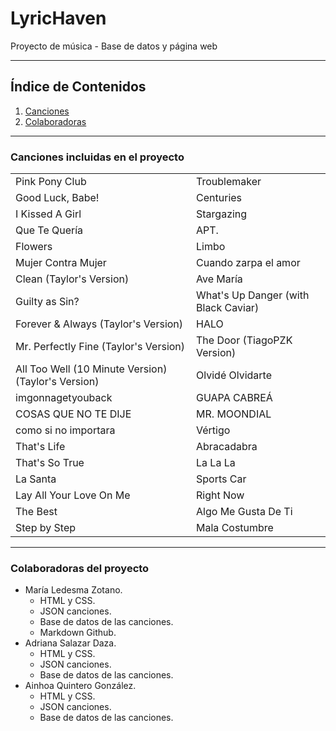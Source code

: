 # LyricHaven
Proyecto de música - Base de datos y página web

---
## Índice de Contenidos
1. [Canciones](#canciones-incluidas-en-el-proyecto)
2. [Colaboradoras](#colaboradoras-del-proyecto)

---
### Canciones incluidas en el proyecto
|                                                     |                                      |
|-----------------------------------------------------|--------------------------------------|
| Pink Pony Club                                      | Troublemaker                         |
| Good Luck, Babe!                                    | Centuries                            |
| I Kissed A Girl                                     | Stargazing                           |
| Que Te Quería                                       | APT.                                 |
| Flowers                                             | Limbo                                |
| Mujer Contra Mujer                                  | Cuando zarpa el amor                 |
| Clean (Taylor's Version)                            | Ave María                            |
| Guilty as Sin?                                      | What's Up Danger (with Black Caviar) |
| Forever & Always (Taylor's Version)                 | HALO                                 |
| Mr. Perfectly Fine (Taylor's Version)               | The Door (TiagoPZK Version)          |
| All Too Well (10 Minute Version) (Taylor's Version) | Olvidé Olvidarte                     |
| imgonnagetyouback                                   | GUAPA CABREÁ                         |
| COSAS QUE NO TE DIJE                                | MR. MOONDIAL                         |
| como si no importara                                | Vértigo                              |
| That's Life                                         | Abracadabra                          |
| That's So True                                      | La La La                             |
| La Santa                                            | Sports Car                           |
| Lay All Your Love On Me                             | Right Now                            |
| The Best                                            | Algo Me Gusta De Ti                  |
| Step by Step                                        | Mala Costumbre                       |


---
### Colaboradoras del proyecto
- María Ledesma Zotano.
    - HTML y CSS.
    - JSON canciones.
    - Base de datos de las canciones.
    - Markdown Github.
- Adriana Salazar Daza.
    - HTML y CSS.
    - JSON canciones.
    - Base de datos de las canciones.
- Ainhoa Quintero González.
    - HTML y CSS.
    - JSON canciones.
    - Base de datos de las canciones.
